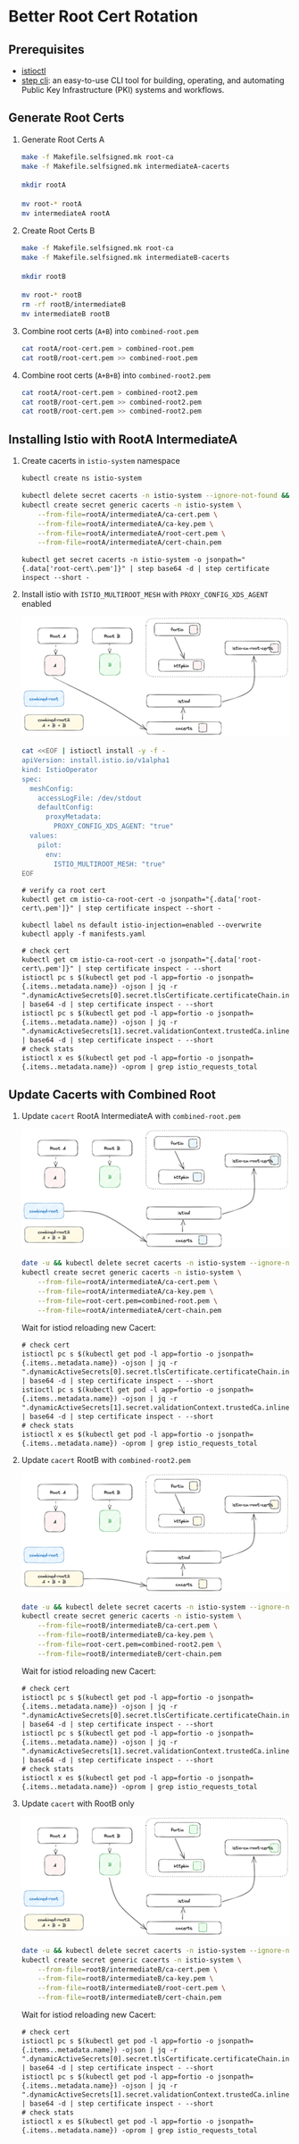 # Better Root Cert Rotation

## Prerequisites

- [istioctl](https://istio.io/latest/docs/setup/install/istioctl/)
- [step cli](https://smallstep.com/docs/step-cli/#introduction-to-step): an easy-to-use CLI tool for building, operating, and automating Public Key Infrastructure (PKI) systems and workflows.

## Generate Root Certs

1. Generate Root Certs A

    ```bash
    make -f Makefile.selfsigned.mk root-ca
    make -f Makefile.selfsigned.mk intermediateA-cacerts

    mkdir rootA

    mv root-* rootA
    mv intermediateA rootA
    ```

1. Create Root Certs B

    ```bash
    make -f Makefile.selfsigned.mk root-ca
    make -f Makefile.selfsigned.mk intermediateB-cacerts

    mkdir rootB

    mv root-* rootB
    rm -rf rootB/intermediateB
    mv intermediateB rootB
    ```

1. Combine root certs (`A+B`) into `combined-root.pem`

    ```bash
    cat rootA/root-cert.pem > combined-root.pem
    cat rootB/root-cert.pem >> combined-root.pem
    ```

1. Combine root certs (`A+B+B`) into `combined-root2.pem`

    ```bash
    cat rootA/root-cert.pem > combined-root2.pem
    cat rootB/root-cert.pem >> combined-root2.pem
    cat rootB/root-cert.pem >> combined-root2.pem
    ```

## Installing Istio with RootA IntermediateA

1. Create cacerts in `istio-system` namespace

    ```bash
    kubectl create ns istio-system
    ```

    ```bash
    kubectl delete secret cacerts -n istio-system --ignore-not-found && \
    kubectl create secret generic cacerts -n istio-system \
        --from-file=rootA/intermediateA/ca-cert.pem \
        --from-file=rootA/intermediateA/ca-key.pem \
        --from-file=rootA/intermediateA/root-cert.pem \
        --from-file=rootA/intermediateA/cert-chain.pem
    ```

    ```shell
    kubectl get secret cacerts -n istio-system -o jsonpath="{.data['root-cert\.pem']}" | step base64 -d | step certificate inspect --short -
    ```

2. Install istio with `ISTIO_MULTIROOT_MESH` with `PROXY_CONFIG_XDS_AGENT` enabled

    ![rotation1](./drawing/rotation-1.png)

    ```bash
    cat <<EOF | istioctl install -y -f -
    apiVersion: install.istio.io/v1alpha1
    kind: IstioOperator
    spec:
      meshConfig:
        accessLogFile: /dev/stdout
        defaultConfig:
          proxyMetadata:
            PROXY_CONFIG_XDS_AGENT: "true"
      values:
        pilot:
          env:
            ISTIO_MULTIROOT_MESH: "true"
    EOF
    ```

    ```
    # verify ca root cert
    kubectl get cm istio-ca-root-cert -o jsonpath="{.data['root-cert\.pem']}" | step certificate inspect --short -
    ```

   ```shell
   kubectl label ns default istio-injection=enabled --overwrite
   kubectl apply -f manifests.yaml
   ```

   ```shell
   # check cert
   kubectl get cm istio-ca-root-cert -o jsonpath="{.data['root-cert\.pem']}" | step certificate inspect - --short
   istioctl pc s $(kubectl get pod -l app=fortio -o jsonpath={.items..metadata.name}) -ojson | jq -r ".dynamicActiveSecrets[0].secret.tlsCertificate.certificateChain.inlineBytes" | base64 -d | step certificate inspect - --short
   istioctl pc s $(kubectl get pod -l app=fortio -o jsonpath={.items..metadata.name}) -ojson | jq -r ".dynamicActiveSecrets[1].secret.validationContext.trustedCa.inlineBytes" | base64 -d | step certificate inspect - --short
   # check stats
   istioctl x es $(kubectl get pod -l app=fortio -o jsonpath={.items..metadata.name}) -oprom | grep istio_requests_total
   ```

## Update Cacerts with Combined Root

1. Update `cacert` RootA IntermediateA with `combined-root.pem`

    ![rotation2](./drawing/rotation-2.png)

    ```bash
    date -u && kubectl delete secret cacerts -n istio-system --ignore-not-found && \
    kubectl create secret generic cacerts -n istio-system \
        --from-file=rootA/intermediateA/ca-cert.pem \
        --from-file=rootA/intermediateA/ca-key.pem \
        --from-file=root-cert.pem=combined-root.pem \
        --from-file=rootA/intermediateA/cert-chain.pem
    ```

    Wait for istiod reloading new Cacert:

    ```shell
    # check cert
    istioctl pc s $(kubectl get pod -l app=fortio -o jsonpath={.items..metadata.name}) -ojson | jq -r ".dynamicActiveSecrets[0].secret.tlsCertificate.certificateChain.inlineBytes" | base64 -d | step certificate inspect - --short
    istioctl pc s $(kubectl get pod -l app=fortio -o jsonpath={.items..metadata.name}) -ojson | jq -r ".dynamicActiveSecrets[1].secret.validationContext.trustedCa.inlineBytes" | base64 -d | step certificate inspect - --short
    # check stats
    istioctl x es $(kubectl get pod -l app=fortio -o jsonpath={.items..metadata.name}) -oprom | grep istio_requests_total
    ```

2. Update `cacert` RootB with `combined-root2.pem`

    ![rotation3](./drawing/rotation-3.png)

    ```bash
    date -u && kubectl delete secret cacerts -n istio-system --ignore-not-found && \
    kubectl create secret generic cacerts -n istio-system \
        --from-file=rootB/intermediateB/ca-cert.pem \
        --from-file=rootB/intermediateB/ca-key.pem \
        --from-file=root-cert.pem=combined-root2.pem \
        --from-file=rootB/intermediateB/cert-chain.pem
    ```

    Wait for istiod reloading new Cacert:

    ```shell
    # check cert
    istioctl pc s $(kubectl get pod -l app=fortio -o jsonpath={.items..metadata.name}) -ojson | jq -r ".dynamicActiveSecrets[0].secret.tlsCertificate.certificateChain.inlineBytes" | base64 -d | step certificate inspect - --short
    istioctl pc s $(kubectl get pod -l app=fortio -o jsonpath={.items..metadata.name}) -ojson | jq -r ".dynamicActiveSecrets[1].secret.validationContext.trustedCa.inlineBytes" | base64 -d | step certificate inspect - --short
    # check stats
    istioctl x es $(kubectl get pod -l app=fortio -o jsonpath={.items..metadata.name}) -oprom | grep istio_requests_total
    ```

3. Update `cacert` with RootB only

    ![rotation4](./drawing/rotation-4.png)

    ```bash
    date -u && kubectl delete secret cacerts -n istio-system --ignore-not-found && \
    kubectl create secret generic cacerts -n istio-system \
        --from-file=rootB/intermediateB/ca-cert.pem \
        --from-file=rootB/intermediateB/ca-key.pem \
        --from-file=rootB/intermediateB/root-cert.pem \
        --from-file=rootB/intermediateB/cert-chain.pem
    ```

    Wait for istiod reloading new Cacert:

    ```shell
    # check cert
    istioctl pc s $(kubectl get pod -l app=fortio -o jsonpath={.items..metadata.name}) -ojson | jq -r ".dynamicActiveSecrets[0].secret.tlsCertificate.certificateChain.inlineBytes" | base64 -d | step certificate inspect - --short
    istioctl pc s $(kubectl get pod -l app=fortio -o jsonpath={.items..metadata.name}) -ojson | jq -r ".dynamicActiveSecrets[1].secret.validationContext.trustedCa.inlineBytes" | base64 -d | step certificate inspect - --short
    # check stats
    istioctl x es $(kubectl get pod -l app=fortio -o jsonpath={.items..metadata.name}) -oprom | grep istio_requests_total
    ```

